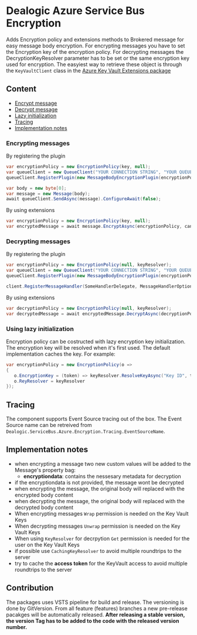 ﻿# Dealogic Azure Service Bus Encryption

Adds Encryption policy and extensions methods to Brokered message for easy message body encryption.
For encrypting messages you have to set the Encryption key of the encryption policy. For decrypting messages
the DecryptionKeyResolver parameter has to be set or the same encryption key used for encryption.
The easyiest way to retrieve these object is through the `KeyVaultClient` class in the [Azure Key Vault Extensions package](https://www.nuget.org/packages/Microsoft.Azure.KeyVault.Extensions/)

## Content

* [Encrypt message](#encrypt-message)
* [Decrypt message](#decrypt-message)
* [Lazy initialization](#lazy-initialization)
* [Tracing](#tracing)
* [Implementation notes](#implementation-notes)

### Encrypting messages <a id="encrypt-message" />

By registering the plugin

```csharp
var encryptionPolicy = new EncryptionPolicy(key, null);
var queueClient = new QueueClient("YOUR CONNECTION STRING", "YOUR QUEUE");
queueClient.RegisterPlugin(new MessageBodyEncryptionPlugin(encryptionPolicy));

var body = new byte[0];
var message = new Message(body);
await queueClient.SendAsync(message).ConfigureAwait(false);
```

By using extensions

```csharp
var encryptionPolicy = new EncryptionPolicy(key, null);
var encryptedMessage = await message.EncryptAsync(encryptionPolicy, cancellationToken).ConfigureAwait(false);
```

### Decrypting messages <a id="decrypt-message"/> 

By registering the plugin

```csharp
var encryptionPolicy = new EncryptionPolicy(null, keyResolver);
var queueClient = new QueueClient("YOUR CONNECTION STRING", "YOUR QUEUE");
queueClient.RegisterPlugin(new MessageBodyEncryptionPlugin(encryptionPolicy));

client.RegisterMessageHandler(SomeHandlerDelegate, MessageHandlerOptions);
```

By using extensions

```csharp
var decryptionPolicy = new EncryptionPolicy(null, keyResolver);
var decryptedMessage = await encryptedMessage.DecryptAsync(decryptionPolicy, cancellationToken).ConfigureAwait(false);
```

### Using lazy initialization <a id="lazy-initialization"/>

Encryption policy can be costructed with lazy encryption key initialization. The encryption key will be resolved
when it's first used. The default implementation caches the key. For example:

```csharp
var encryptionPolicy = new EncryptionPolicy(o =>
{
   o.EncryptionKey = (token) => keyResolver.ResolveKeyAsync("Key ID", token);
   o.ReyResolver = keyResolver
});
```

## Tracing <a id="tracing" />
The component supports Event Source tracing out of the box. The Event Source name can be retreived from
`Dealogic.ServiceBus.Azure.Encryption.Tracing.EventSourceName`.

## Implementation notes <a id="implementation-notes" />

- when encrypting a message two new custom values will be added to the Message's property bag:
  - **encryptiondata**: contains the nessesary metadata for decryption
- if the encryptiondata is not provided, the message wont be decrypted
- when encrypting the message, the original body will replaced with the encrypted body content
- when decrypting the message, the original body will replaced with the decrypted body content
- When encrypting messages `Wrap` permission is needed on the Key Vault Keys
- When decrypting messages `Unwrap` permission is needed on the Key Vault Keys
- When using `KeyResolver` for decrpytion `Get` permission is needed for the user on the Key Vault Keys
- if possible use `CachingKeyResolver` to avoid multiple roundtrips to the server
- try to cache the **access token** for the KeyVault access to avoid multiple roundtrips to the server

## Contribution

The packages uses VSTS pipeline for build and release. The versioning is done by GitVersion.
From all feature (features) branches a new pre-release pacakges will be automatically released.
**After releasing a stable version, the version Tag has to be added to the code with the released version number.**
